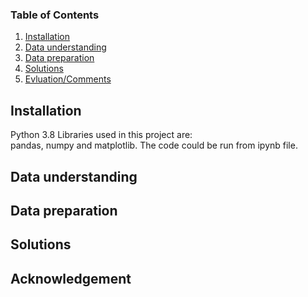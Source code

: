 

### Table of Contents

1. [Installation](#installation)
2. [Data understanding](#data%20understanding)
3. [Data preparation](#data%20preparation)
4. [Solutions](#solutions)
5. [Evluation/Comments](#evlation)

## Installation <a name="installation"></a>

Python 3.8 Libraries used in this project are:  
pandas, numpy and matplotlib. 
The code could be run from ipynb file.

## Data understanding <a name="data%20understanding"></a>

## Data preparation <a name="data preparation"></a>

## Solutions <a name="solutions"></a>

## Acknowledgement <a name="evluation"></a>

